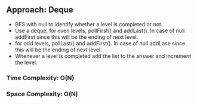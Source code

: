## Approach: Deque
* BFS with null to identify whether a level is completed or not.
* Use a deque, for even levels, pollFirst() and addLast(). In case of null addFirst since this will be the ending of next level.
* for odd levels, pollLast() and addFirst(). In case of null addLase since this will be the ending of next level.
* Whenever a level is completed add the list to the answer and increment the level.
​
### Time Complexity: O(N)
### Space Complexity: O(N)